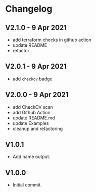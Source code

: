 # Changelog

## V2.1.0 - 9 Apr 2021

- add terraform checks in github action
- update README
- refactor

## V2.0.1 - 9 Apr 2021

- add `checkov` badge

## V2.0.0 - 9 Apr 2021

- add CheckOV scan
- add Github Action
- update README.md
- update Examples
- cleanup and refactoring

## V1.0.1

- Add name output.

## V1.0.0

- Initial commit.
